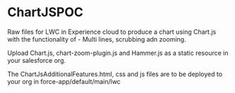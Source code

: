 # ChartJSPOC

Raw files for LWC in Experience cloud to produce a chart using Chart.js with the functionality of - Multi lines, scrubbing adn zooming.

Upload Chart.js, chart-zoom-plugin.js and Hammer.js as a static resource in your salesforce org.

The ChartJsAdditionalFeatures.html, css and js files are to be deployed to your org in force-app/default/main/lwc
